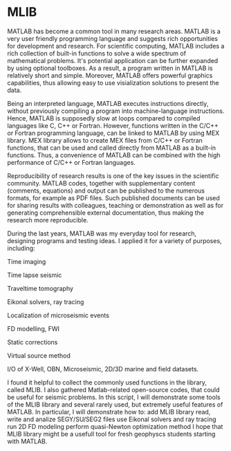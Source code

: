 # MLIB
MATLAB has become a common tool in many research areas. MATLAB is a very user friendly programming language and suggests rich opportunities for development and research. For scientific computing, MATLAB includes a rich collection of built-in functions to solve a wide spectrum of mathematical problems. It's potential application can be further expanded by using optional toolboxes. As a result, a program written in MATLAB is relatively short and simple. Moreover, MATLAB offers powerful graphics capabilities, thus allowing easy to use visialization solutions to present the data.

Being an interpreted language, MATLAB executes instructions directly, without previously compiling a program into machine-language instructions. Hence, MATLAB is supposedly slow at loops compared to compiled languages like C, C++ or Fortran. However, functions written in the C/C++ or Fortran programming language, can be linked to MATLAB by using MEX library. MEX library allows to create MEX files from C/C++ or Fortran functions, that can be used and called directly from MATLAB as a built-in functions. Thus, a convenience of MATLAB can be combined with the high performance of C/C++ or Fortran languages. 

Reproducibility of research results is one of the key issues in the scientific community. MATLAB codes, together with supplementary content (comments, equations) and output can be published to the numerous formats, for example as PDF files. Such published documents can be used for sharing results with colleagues, teaching or demonstration as well as for generating comprehensible external documentation, thus making the research more reproducible. 

During the last years, MATLAB was my everyday tool for research, designing programs and testing ideas. I applied it for a variety of purposes, including:

Time imaging

Time lapse seismic

Traveltime tomography

Eikonal solvers, ray tracing

Localization of microseismic events

FD modelling, FWI

Static corrections

Virtual source method

I/O of X-Well, OBN, Microseismic, 2D/3D marine and field datasets. 

I found it helpful to collect the commonly used functions in the library, called MLIB. I also gathered Matlab-related open-source codes, that could be useful for seismic problems. In this script, I will demonstrate some tools of the MLIB library and several rarely used, but extremely useful features of MATLAB. In particular, I will demonstrate how to: 
add MLIB library read, write and analize SEGY/SU/SEG2 files use Eikonal solvers and ray tracing run 2D FD modeling perform quasi-Newton optimization method
I hope that MLIB library might be a usefull tool for fresh geophyscs students starting with MATLAB.
